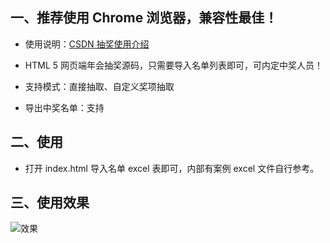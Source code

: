 ## 一、推荐使用 Chrome 浏览器，兼容性最佳！

- 使用说明：[CSDN 抽奖使用介绍](https://blog.csdn.net/zz00008888/article/details/117024570)

- HTML 5 网页端年会抽奖源码，只需要导入名单列表即可，可内定中奖人员！

- 支持模式：直接抽取、自定义奖项抽取

- 导出中奖名单：支持

## 二、使用

- 打开 index.html 导入名单 excel 表即可，内部有案例 excel 文件自行参考。

## 三、使用效果

![效果](demo.gif)
